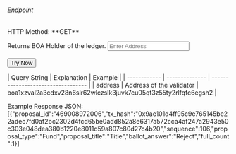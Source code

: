 <h6>Endpoint</h6>

<p id="endpoint"></p>
HTTP Method: **GET**

Returns BOA Holder of the ledger.
<input class="md-input" placeholder="Enter Address" id="address" width="100"></input><br/><br/>
<button class="md-button" onclick="tryNow()">Try Now</button>
<script>
   document.getElementById("endpoint").innerHTML =`http://3.38.34.30:3836/validator/ballot/${document.getElementById("address").value || "boa1xzval2a3cdxv28n6slr62wlczslk3juvk7cu05qt3z55ty2rlfqfc6egsh2"}`
    function tryNow(){
        document.getElementById("showResult").innerHTML =""
        document.getElementById("endpoint").innerHTML =""
        fetch(`http://3.38.34.30:3836/validator/ballot/${document.getElementById("address").value || "boa1xzval2a3cdxv28n6slr62wlczslk3juvk7cu05qt3z55ty2rlfqfc6egsh2"}`).then((res) => {
            res.json().then((res) => {
                document.getElementById("showResult").innerHTML = JSON.stringify(res)
                document.getElementById("endpoint").innerHTML =`http://3.38.34.30:3836/validator/ballot/${document.getElementById("address").value || "boa1xzval2a3cdxv28n6slr62wlczslk3juvk7cu05qt3z55ty2rlfqfc6egsh2"}`
                })
        }).catch((err) => {
            console.log(err)
        })
    }
</script>
<p id="showResult"></p>
| Query String | Explanation    | Example                            |
| ------------ | -------------- | ---------------------------------- |
| address      | Address of the validator | boa1xzval2a3cdxv28n6slr62wlczslk3juvk7cu05qt3z55ty2rlfqfc6egsh2 |


Example Response JSON:<br/>
[{"proposal_id":"469008972006","tx_hash":"0x9ae101d4ff95c9e765145be22adec7fd0af2bc2302d4fcd65be0add852a8e6317a572cca4af247a2943e50c303e048dea380b1220e8011d59a807c80d27c4b20","sequence":106,"proposal_type":"Fund","proposal_title":"Title","ballot_answer":"Reject","full_count":1}]